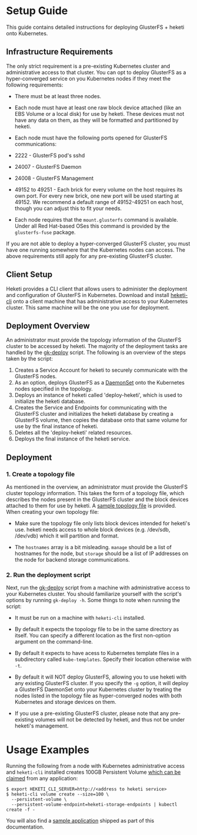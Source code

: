 # Setup Guide

This guide contains detailed instructions for deploying GlusterFS + heketi onto
Kubernetes.

## Infrastructure Requirements

The only strict requirement is a pre-existing Kubernetes cluster and
administrative access to that cluster. You can opt to deploy GlusterFS as a
hyper-converged service on you Kubernetes nodes if they meet the following
requirements:

 * There must be at least three nodes.

 * Each node must have at least one raw block device attached (like an EBS
 Volume or a local disk) for use by heketi. These devices must not have any
 data on them, as they will be formatted and partitioned by heketi.

 * Each node must have the following ports opened for GlusterFS communications:

  * 2222 - GlusterFS pod's sshd

  * 24007 - GlusterFS Daemon

  * 24008 - GlusterFS Management

  * 49152 to 49251 - Each brick for every volume on the host requires its own
  port. For every new brick, one new port will be used starting at 49152. We
  recommend a default range of 49152-49251 on each host, though you can
  adjust this to fit your needs.

 * Each node requires that the `mount.glusterfs` command is available. Under
  all Red Hat-based OSes this command is provided by the `glusterfs-fuse`
  package.

If you are not able to deploy a hyper-converged GlusterFS cluster, you must
have one running somewhere that the Kubernetes nodes can access. The above
requirements still apply for any pre-existing GlusterFS cluster.

## Client Setup

Heketi provides a CLI client that allows users to administer the deployment
and configuration of GlusterFS in Kubernetes. Download and install
[heketi-cli](https://github.com/heketi/heketi/releases) onto a client machine
that has administrative access to your Kubernetes cluster. This same machine
will be the one you use for deployment.

## Deployment Overview

An administrator must provide the topology information of the GlusterFS cluster
to be accessed by heketi. The majority of the deployment tasks are handled by
the [gk-deploy](../deploy/gk-deploy) script. The following is an overview of
the steps taken by the script:

1. Creates a Service Account for heketi to securely communicate with the
   GlusterFS nodes.
2. As an option, deploys GlusterFS as a
   [DaemonSet](http://kubernetes.io/docs/admin/daemons/) onto the Kubernetes
   nodes specified in the topology.
3. Deploys an instance of heketi called 'deploy-heketi', which is used to
   initialize the heketi database.
4. Creates the Service and Endpoints for communicating with the GlusterFS
   cluster and initializes the heketi database by creating a GlusterFS volume,
   then copies the database onto that same volume for use by the final
   instance of heketi.
5. Deletes all the 'deploy-heketi' related resources.
6. Deploys the final instance of the heketi service.

## Deployment

### 1. Create a topology file

As mentioned in the overview, an administrator must provide the GlusterFS
cluster topology information. This takes the form of a topology file, which
describes the nodes present in the GlusterFS cluster and the block devices
attached to them for use by heketi. A
[sample topology file](../deploy/topology.json.sample) is provided. When
creating your own topology file:

 * Make sure the topology file only lists block devices intended for heketi's
 use. heketi needs access to whole block devices (e.g. /dev/sdb, /dev/vdb)
 which it will partition and format.

 * The `hostnames` array is a bit misleading. `manage` should be a list of
 hostnames for the node, but `storage` should be a list of IP addresses on
 the node for backend storage communications.

### 2. Run the deployment script

Next, run the [gk-deploy](../deploy/gk-deploy) script from a machine with
administrative access to your Kubernetes cluster. You should familiarize
yourself with the script's options by running `gk-deploy -h`. Some things to
note when running the script:

 * It must be run on a machine with `heketi-cli` installed.

 * By default it expects the topology file to be in the same directory as
 itself. You can specify a different location as the first non-option
 argument on the command-line.

 * By default it expects to have acess to Kubernetes template files in a
 subdirectory called `kube-templates`. Specify their location otherwise
 with `-t`.

 * By default it will NOT deploy GlusterFS, allowing you to use heketi with
 any existing GlusterFS cluster. If you specify the `-g` option, it will
 deploy a GlusterFS DaemonSet onto your Kubernetes cluster by treating the
 nodes listed in the topology file as hyper-converged nodes with both
 Kubernetes and storage devices on them.

  * If you use a pre-existing GlusterFS cluster, please note that any
  pre-existing volumes will not be detected by heketi, and thus not be under
  heketi's management.

# Usage Examples

Running the following from a node with Kubernetes administrative access and
`heketi-cli` installed creates 100GB Persistent Volume
[which can be claimed](http://kubernetes.io/docs/user-guide/persistent-volumes/#claims-as-volumes)
from any application:

```
$ export HEKETI_CLI_SERVER=http://<address to heketi service>
$ heketi-cli volume create --size=100 \
  --persistent-volume \
  --persistent-volume-endpoint=heketi-storage-endpoints | kubectl create -f -
```

You will also find a [sample application](./examples/hello_world) shipped as
part of this documentation.
